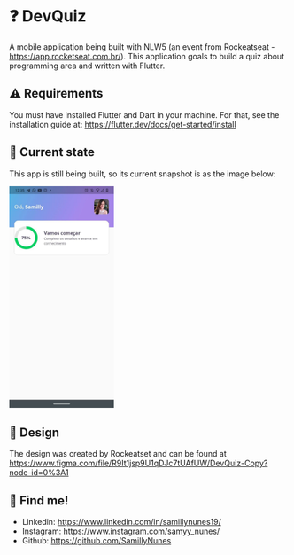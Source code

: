 # ❓ DevQuiz

A mobile application being built with NLW5 (an event from Rockeatseat - https://app.rocketseat.com.br/). This application goals to build a quiz about programming area and written with Flutter.

## ⚠️ Requirements

You must have installed Flutter and Dart in your machine. For that, see the installation guide at: https://flutter.dev/docs/get-started/install

## 📱 Current state

This app is still being built, so its current snapshot is as the image below:

<img src="https://github.com/SamillyNunes/dev_quiz_nlw5/blob/main/assets/readme/current_snapshot.jpg" height="400px">

## 🎨 Design

The design was created by Rockeatset and can be found at https://www.figma.com/file/R9It1jsp9U1qDJc7tUAfUW/DevQuiz-Copy?node-id=0%3A1

## 📌 Find me!
- Linkedin: https://www.linkedin.com/in/samillynunes19/
- Instagram: https://www.instagram.com/samyy_nunes/
- Github: https://github.com/SamillyNunes
